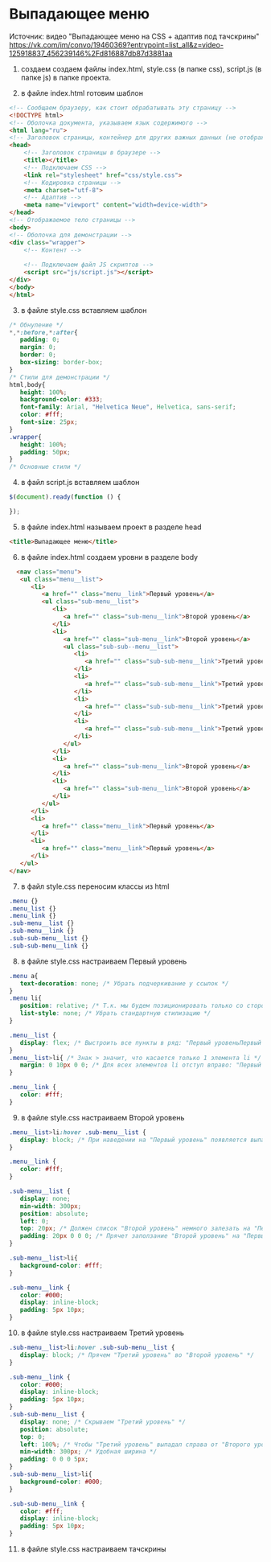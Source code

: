 # Выпадающее меню

Источник: видео "Выпадающее меню на CSS + адаптив под тачскрины" 
https://vk.com/im/convo/19460369?entrypoint=list_all&z=video-125918837_456239146%2Fd816887db87d3881aa

1. создаем создаем файлы index.html, style.css (в папке css), script.js (в папке js) в папке проекта.

2. в файле index.html готовим шаблон

```html
<!-- Сообщаем браузеру, как стоит обрабатывать эту страницу -->
<!DOCTYPE html>
<!-- Оболочка документа, указываем язык содержимого -->
<html lang="ru">
<!-- Заголовок страницы, контейнер для других важных данных (не отображается) -->
<head>
    <!-- Заголовок страницы в браузере -->
    <title></title>
    <!-- Подключаем CSS -->
    <link rel="stylesheet" href="css/style.css">
    <!-- Кодировка страницы -->
    <meta charset="utf-8">
    <!-- Адаптив -->
    <meta name="viewport" content="width=device-width">
</head>
<!-- Отображаемое тело страницы -->
<body>
<!-- Оболочка для демонстрации -->
<div class="wrapper">
    <!-- Контент -->
   
    <!-- Подключаем файл JS скриптов -->
    <script src="js/script.js"></script>
</div>
</body>
</html>
```

3. в файле style.css вставляем шаблон

```css
/* Обнуление */
*,*:before,*:after{
   padding: 0;
   margin: 0;
   border: 0;
   box-sizing: border-box;
}
/* Стили для демонстрации */
html,body{
   height: 100%;
   background-color: #333;
   font-family: Arial, "Helvetica Neue", Helvetica, sans-serif;
   color: #fff;
   font-size: 25px;
}
.wrapper{
   height: 100%;
   padding: 50px;
}
/* Основные стили */
```

4. в файл script.js вставляем шаблон

```js
$(document).ready(function () {

});
```

5. в файле index.html называем проект в разделе head

```html
<title>Выпадающее меню</title>
```

6. в файле index.html создаем уровни в разделе body

```html
  <nav class="menu">
   <ul class="menu__list">
      <li>
         <a href="" class="menu__link">Первый уровень</a>
         <ul class="sub-menu__list">
            <li>
               <a href="" class="sub-menu__link">Второй уровень</a>
            </li>
            <li>
               <a href="" class="sub-menu__link">Второй уровень</a>
               <ul class="sub-sub--menu__list">
                  <li>
                     <a href="" class="sub-sub-menu__link">Третий уровень</a>
                  </li>
                  <li>
                     <a href="" class="sub-sub-menu__link">Третий уровень</a>
                  </li>
                  <li>
                     <a href="" class="sub-sub-menu__link">Третий уровень</a>
                  </li>
                  <li>
                     <a href="" class="sub-sub-menu__link">Третий уровень</a>
                  </li>
               </ul>
            </li>
            <li>
               <a href="" class="sub-menu__link">Второй уровень</a>
            </li>
            <li>
               <a href="" class="sub-menu__link">Второй уровень</a>
            </li>
         </ul>
      </li>
      <li>
         <a href="" class="menu__link">Первый уровень</a>
      </li>
      <li>
         <a href="" class="menu__link">Первый уровень</a>
      </li>
   </ul>
</nav>
```

7. в файл style.css переносим классы из html

```css
.menu {}
.menu_list {}
.menu_link {}
.sub-menu__list {}
.sub-menu__link {}
.sub-sub-menu__list {}
.sub-sub-menu__link {}
```

8. в файле style.css настраиваем Первый уровень

```css
.menu a{
   text-decoration: none; /* Убрать подчеркивание у ссылок */
}
.menu li{
   position: relative; /* Т.к. мы будем позиционировать только со стороны li */
   list-style: none; /* Убрать стандартную стилизацию */
}

.menu__list {
   display: flex; /* Выстроить все пункты в ряд: "Первый уровеньПервый уровеньПервый уровень" */
}
.menu__list>li{ /* Знак > значит, что касается только 1 элемента li */
   margin: 0 10px 0 0; /* Для всех элементов li отступ вправо: "Первый уровень Первый уровень Первый уровень" */
}

.menu__link {
   color: #fff;
}
```

9. в файле style.css настраиваем Второй уровень

```css
.menu__list>li:hover .sub-menu__list {
   display: block; /* При наведении на "Первый уровень" появляется выпадающий список "Второй уровень" */
}

.menu__link {
   color: #fff;
}

.sub-menu__list {
   display: none;
   min-width: 300px;
   position: absolute;
   left: 0;
   top: 20px; /* Должен список "Второй уровень" немного залезать на "Первый уровень" */
   padding: 20px 0 0 0; /* Прячет заползание "Второй уровень" на "Первый уровень" */
}

.sub-menu__list>li{
   background-color: #fff;
}

.sub-menu__link {
   color: #000;
   display: inline-block;
   padding: 5px 10px;
}
```

10. в файле style.css настраиваем Третий уровень

```css
.sub-menu__list>li:hover .sub-sub-menu__list {
   display: block; /* Прячем "Третий уровень" во "Второй уровень" */
}

.sub-menu__link {
   color: #000;
   display: inline-block;
   padding: 5px 10px;
}
.sub-sub-menu__list {
   display: none; /* Скрываем "Третий уровень" */
   position: absolute;
   top: 0;
   left: 100%; /* Чтобы "Третий уровень" выпадал справа от "Второго уровня" */
   min-width: 300px; /* Удобная ширина */
   padding: 0 0 0 5px;
}
.sub-sub-menu__list>li{
   background-color: #000;
}

.sub-sub-menu__link {
   color: #fff;
   display: inline-block;
   padding: 5px 10px;
}
```

11. в файле style.css настраиваем тачскрины

```css

```
